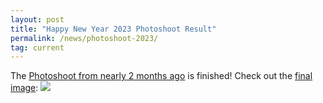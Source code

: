 ```yaml
---
layout: post
title: "Happy New Year 2023 Photoshoot Result"
permalink: /news/photoshoot-2023/
tag: current
---
```

The [Photoshoot from nearly 2 months ago](/news/happy-belated-new-year-2023/) is finished! Check out the [final image](/newyear2023/):
[<img class="demo" src="/newyear2023.jpg" />](/newyear2023/)
